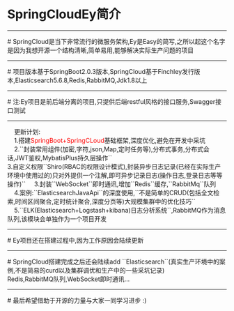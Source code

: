# SpringCloudEy简介
<hr>
# SpringCloud是当下非常流行的微服务架构,Ey是Easy的简写,之所以起这个名字是因为我想开源一个结构清晰,简单易用,能够解决实际生产问题的项目
<hr>
# 项目版本基于SpringBoot2.0.3版本,SpringCloud基于Finchley发行版本,Elasticsearch5.6.8,Redis,RabbitMQ,Jdk1.8以上<br>
<hr>
# 注:Ey项目是前后端分离的项目,只提供后端restful风格的接口服务,Swagger接口测试
<hr>
  &nbsp;&nbsp;&nbsp;&nbsp;更新计划:<br>
  &nbsp;&nbsp;&nbsp;&nbsp;1.搭建<font color='red'>SpringBoot+SpringCLoud</font>基础框架,深度优化,避免在开发中采坑<br>
  &nbsp;&nbsp;&nbsp;&nbsp;2.``封装常用组件(加密,字符,json,Map,定时任务等),分布式事务,分布式会话,JWT鉴权,MybatisPlus持久层操作``<br>
  3.自定义权限``Shiro(RBAC的权限设计模式),封装异步日志记录(已经在实际生产环境中使用过的)只对外提供一个注解,即可异步记录日志(操作日志,登录日志等等操作)``
  &nbsp;&nbsp;&nbsp;&nbsp;3.封装``WebSocket``即时通讯,增加``Redis``缓存,``RabbitMq``队列<br>
  &nbsp;&nbsp;&nbsp;&nbsp;4.案例:``ElasticsearchJavaApi``的深度使用,``不是简单的CRUD(包括全文检索,时间区间聚合,定时统计聚合,深度分页等)大规模集群中的优化技巧``<br>
  &nbsp;&nbsp;&nbsp;&nbsp;5.``ELK(Elasticsearch+Logstash+kibana)日志分析系统``,RabbitMQ作为消息队列,该模块会单独作为一个项目开发<br>
<hr>
# Ey项目还在搭建过程中,因为工作原因会陆续更新
<hr>
# SpringCloud搭建完成之后还会陆续add ``Elasticsearch``(真实生产环境中的案例,不是简易的curd以及集群调优和生产中的一些采坑记录)<br>Redis,RabbitMQ队列,WebSocket即时通讯...<br>
<hr>
# 最后希望借助于开源的力量与大家一同学习进步 :)
